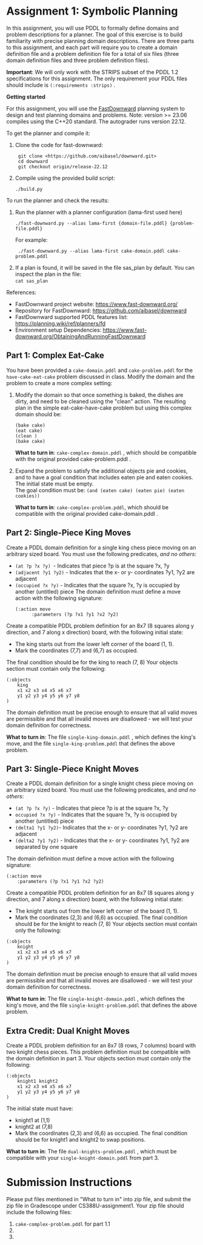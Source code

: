 # Assignment 1: Symbolic Planning

In this assignment, you will use PDDL to formally define domains and problem descriptions for a planner. The goal of this exercise is to build familiarity with precise planning domain descriptions. There are three parts to this assignment, and each part will require you to create a domain definition file and a problem definition file for a total of six files (three domain definition files and three problem definition files).

**Important**: We will only work with the STRIPS subset of the PDDL 1.2 specifications for this assignment. The only requirement your PDDL files should include is `(:requirements :strips)` .

**Getting started**

For this assignment, you will use the [FastDownward](https://www.fast-downward.org/) planning system to design and test planning domains and problems. Note: version >= 23.06 compiles using the C++20 standard. The autograder runs version 22.12.

To get the planner and compile it:

1. Clone the code for fast-downward:
   ``` 
    git clone <https://github.com/aibasel/downward.git>  
    cd downward
    git checkout origin/release-22.12
   ```
3. Compile using the provided build script:  
    ```
    ./build.py
    ```

To run the planner and check the results:

1. Run the planner with a planner configuration (lama-first used here)  
    ```
    ./fast-downward.py --alias lama-first {domain-file.pddl} {problem-file.pddl}
    ``` 
    For example:
   ``` 
    ./fast-downward.py --alias lama-first cake-domain.pddl cake-problem.pddl
   ```
3. If a plan is found, it will be saved in the file sas_plan by default. You can inspect the plan in the file:  
    `cat sas_plan`

References:
- FastDownward project website: <https://www.fast-downward.org/>
- Repository for FastDownward: <https://github.com/aibasel/downward>
- FastDownward supported PDDL features list: <https://planning.wiki/ref/planners/fd>
- Environment setup Dependencies: <https://www.fast-downward.org/ObtainingAndRunningFastDownward>


## Part 1: Complex Eat-Cake

You have been provided a `cake-domain.pddl` and `cake-problem.pddl` for the `have-cake-eat-cake` problem discussed in class. Modify the domain and the problem to create a more complex setting:

1. Modify the domain so that once something is baked, the dishes are dirty, and need to be cleaned using the "clean" action. The resulting plan in the simple eat-cake-have-cake problem but using this complex domain should be:  
    ```
    (bake cake)  
    (eat cake)  
    (clean )  
    (bake cake)
    ```  
    **What to turn in**: `cake-complex-domain.pddl` , which should be compatible with the original provided cake-problem.pddl .  

2. Expand the problem to satisfy the additional objects pie and cookies, and to have a goal condition that includes eaten pie and eaten cookies.  
    The initial state must be empty.  
    The goal condition must be: `(and (eaten cake) (eaten pie) (eaten cookies)) `

    **What to turn in**: `cake-complex-problem.pddl`, which should be compatible with the original provided cake-domain.pddl .


## Part 2: Single-Piece King Moves

Create a PDDL domain definition for a single king chess piece moving on an arbitrary sized board. You must use the following predicates, _and no others_:
- `(at ?p ?x ?y) `- Indicates that piece ?p is at the square ?x, ?y
- `(adjacent ?y1 ?y2)` - Indicates that the x- or y- coordinates ?y1, ?y2 are adjacent
- `(occupied ?x ?y)` - Indicates that the square ?x, ?y is occupied by another (untitled) piece
The domain definition must define a move action with the following signature:
  ```
  (:action move
        :parameters (?p ?x1 ?y1 ?x2 ?y2)
  ```
Create a compatible PDDL problem definition for an 8x7 (8 squares along y direction, and 7 along x direction) board, with the following initial state:
- The king starts out from the lower left corner of the board (1, 1).
- Mark the coordinates (7,7) and (6,7) as occupied.

The final condition should be for the king to reach (7, 8)
Your objects section must contain only the following:
```
(:objects
    king
    x1 x2 x3 x4 x5 x6 x7
    y1 y2 y3 y4 y5 y6 y7 y8
)
```
The domain definition must be precise enough to ensure that all valid moves are permissible and that all invalid moves are disallowed - we will test your domain definition for correctness.

**What to turn in**: The file `single-king-domain.pddl` , which defines the king's move, and the file `single-king-problem.pddl` that defines the above problem.


## Part 3: Single-Piece Knight Moves

Create a PDDL domain definition for a single knight chess piece moving on an arbitrary sized board. You must use the following predicates, and _and no others_:

- `(at ?p ?x ?y)` - Indicates that piece ?p is at the square ?x, ?y
- `occupied ?x ?y)` - Indicates that the square ?x, ?y is occupied by another (untitled) piece
- `(delta1 ?y1 ?y2)`- Indicates that the x- or y- coordinates ?y1, ?y2 are adjacent
- `(delta2 ?y1 ?y2)` - Indicates that the x- or y- coordinates ?y1, ?y2 are separated by one square

The domain definition must define a move action with the following signature:
```
(:action move
    :parameters (?p ?x1 ?y1 ?x2 ?y2)
```
Create a compatible PDDL problem definition for an 8x7 (8 squares along y direction, and 7 along x direction) board, with the following initial state:
- The knight starts out from the lower left corner of the board (1, 1).
- Mark the coordinates (2,3) and (6,6) as occupied.
The final condition should be for the knight to reach (7, 8)
Your objects section must contain only the following:
```
(:objects
    knight
    x1 x2 x3 x4 x5 x6 x7
    y1 y2 y3 y4 y5 y6 y7 y8
)
```
The domain definition must be precise enough to ensure that all valid moves are permissible and that all invalid moves are disallowed - we will test your domain definition for correctness.

**What to turn in**: The file `single-knight-domain.pddl` , which defines the king's move, and the file `single-knight-problem.pddl` that defines the above problem.


## Extra Credit: Dual Knight Moves

Create a PDDL problem definition for an 8x7 (8 rows, 7 columns) board with two knight chess pieces. This problem definition must be compatible with the domain definition in part 3.
Your objects section must contain only the following:
```
(:objects
    knight1 knight2
    x1 x2 x3 x4 x5 x6 x7
    y1 y2 y3 y4 y5 y6 y7 y8
)
```
The initial state must have:
- knight1 at (1,1)
- knight2 at (7,8)
- Mark the coordinates (2,3) and (6,6) as occupied.
The final condition should be for knight1 and knight2 to swap positions.

**What to turn in**: The file `dual-knights-problem.pddl` , which must be compatible with your `single-knight-domain.pddl` from part 3.

# Submission Instructions
Please put files mentioned in "What to turn in" into zip file, and submit the zip file in Gradescope under CS388U-assignment1.
Your zip file should include the following files:
1. `cake-complex-problem.pddl` for part 1.1
2. 
3. 

